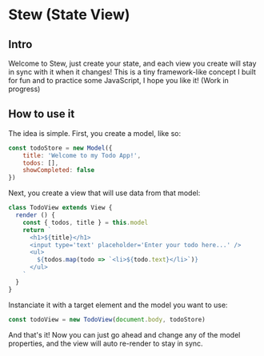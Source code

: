 # Stew (State View)

## Intro
Welcome to Stew, just create your state, and each view you create will stay in sync with it when it changes!
This is a tiny framework-like concept I built for fun and to practice some JavaScript, I hope you like it! (Work in progress)

## How to use it
The idea is simple. First, you create a model, like so:
```js
const todoStore = new Model({
	title: 'Welcome to my Todo App!',
	todos: [],
	showCompleted: false
})
```
Next, you create a view that will use data from that model:
```js
class TodoView extends View {
  render () {
    const { todos, title } = this.model
    return `
      <h1>${title}</h1>
      <input type='text' placeholder='Enter your todo here...' />
      <ul>
        ${todos.map(todo => `<li>${todo.text}</li>`)}
      </ul>
    `
  }
}
```
Instanciate it with a target element and the model you want to use:
```js
const todoView = new TodoView(document.body, todoStore)
```

And that's it! Now you can just go ahead and change any of the model properties, and the view will auto re-render to stay in sync.
